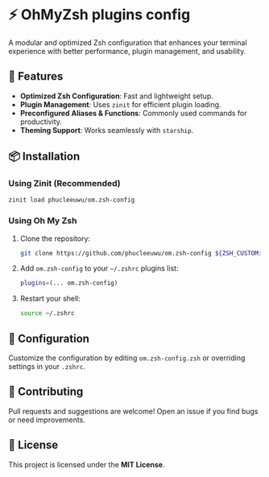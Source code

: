 # ⚡ OhMyZsh plugins config

A modular and optimized Zsh configuration that enhances your terminal experience with better performance, plugin management, and usability.

## 🚀 Features
- **Optimized Zsh Configuration**: Fast and lightweight setup.
- **Plugin Management**: Uses `zinit` for efficient plugin loading.
- **Preconfigured Aliases & Functions**: Commonly used commands for productivity.
- **Theming Support**: Works seamlessly with `starship`.

## 📦 Installation

### Using Zinit (Recommended)
```sh
zinit load phucleeuwu/om.zsh-config
```

### Using Oh My Zsh
1. Clone the repository:
   ```sh
   git clone https://github.com/phucleeuwu/om.zsh-config ${ZSH_CUSTOM:-$HOME/.oh-my-zsh/custom}/plugins/om.zsh-config
   ```
2. Add `om.zsh-config` to your `~/.zshrc` plugins list:
   ```sh
   plugins=(... om.zsh-config)
   ```
3. Restart your shell:
   ```sh
   source ~/.zshrc
   ```

## 🔧 Configuration
Customize the configuration by editing `om.zsh-config.zsh` or overriding settings in your `.zshrc`.

## 🤝 Contributing
Pull requests and suggestions are welcome! Open an issue if you find bugs or need improvements.

## 📜 License
This project is licensed under the **MIT License**.

